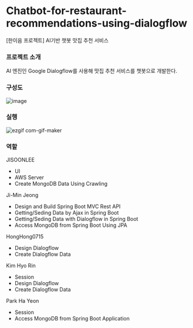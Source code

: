 # Chatbot-for-restaurant-recommendations-using-dialogflow
[한이음 프로젝트] AI기반 챗봇 맛집 추천 서비스


### 프로젝트 소개
AI 엔진인 Google Dialogflow를 사용해 맛집 추천 서비스를 챗봇으로 개발한다.

### 구성도
![image](https://user-images.githubusercontent.com/46081043/113812584-50745300-97a9-11eb-8158-0e128001be67.png)

### 실행
![ezgif com-gif-maker](https://user-images.githubusercontent.com/46081043/113813497-fb394100-97aa-11eb-8761-89aaa18c729d.gif)

### 역할
JISOONLEE
+ UI
+ AWS Server
+ Create MongoDB Data Using Crawling

Ji-Min Jeong
+ Design and Build Spring Boot MVC Rest API
+ Getting/Seding Data by Ajax in Spring Boot
+ Getting/Seding Data with Dialogflow in Spring Boot
+ Access MongoDB from Spring Boot Using JPA

HongHong0715
+ Design Dialogflow
+ Create Dialogflow Data

Kim Hyo Rin
+ Session
+ Design Dialogflow
+ Create Dialogflow Data

Park Ha Yeon
+ Session
+ Access MongoDB from Spring Boot Application

